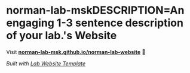 
# norman-lab-mskDESCRIPTION=An engaging 1-3 sentence description of your lab.'s Website

Visit **[norman-lab-msk.github.io/norman-lab-website](https://norman-lab-msk.github.io/norman-lab-website)** 🚀

_Built with [Lab Website Template](https://greene-lab.gitbook.io/lab-website-template-docs)_
